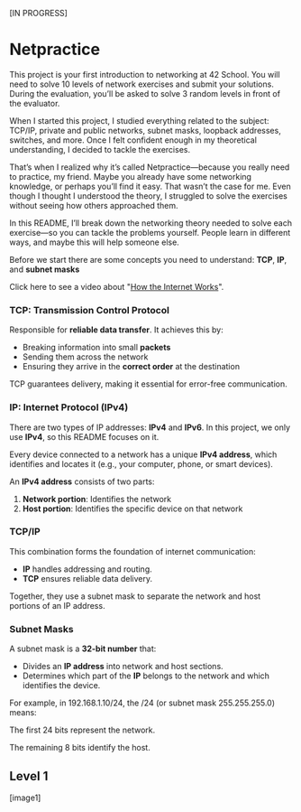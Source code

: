 [IN PROGRESS]

# Netpractice

This project is your first introduction to networking at 42 School.
You will need to solve 10 levels of network exercises and submit your solutions. During the evaluation, you’ll be asked to solve 3 random levels in front of the evaluator.

When I started this project, I studied everything related to the subject: TCP/IP, private and public networks, subnet masks, loopback addresses, switches, and more. Once I felt confident enough in my theoretical understanding, I decided to tackle the exercises.

That’s when I realized why it’s called Netpractice—because you really need to practice, my friend. Maybe you already have some networking knowledge, or perhaps you’ll find it easy. That wasn’t the case for me. Even though I thought I understood the theory, I struggled to solve the exercises without seeing how others approached them.

In this README, I’ll break down the networking theory needed to solve each exercise—so you can tackle the problems yourself. People learn in different ways, and maybe this will help someone else.

<!-- <details> <summary> So let's start! </summary>
HEYY
</details> -->


Before we start there are some concepts you need to understand: **TCP**,  **IP**, and **subnet masks**

Click here to see a video about "[How the Internet Works](https://www.youtube.com/watch?v=sMHzfigUxz4)".

### TCP: Transmission Control Protocol
Responsible for **reliable data transfer**. It achieves this by:

- Breaking information into small **packets**
- Sending them across the network
- Ensuring they arrive in the **correct order** at the destination

TCP guarantees delivery, making it essential for error-free communication.

### IP: Internet Protocol (IPv4)
There are two types of IP addresses: **IPv4** and **IPv6**. In this project, we only use **IPv4**, so this README focuses on it.

Every device connected to a network has a unique **IPv4 address**, which identifies and locates it (e.g., your computer, phone, or smart devices).

An **IPv4 address** consists of two parts:

1) **Network portion**: Identifies the network
2) **Host portion**: Identifies the specific device on that network

### TCP/IP
This combination forms the foundation of internet communication:

- **IP** handles addressing and routing.
- **TCP** ensures reliable data delivery.

Together, they use a subnet mask to separate the network and host portions of an IP address.

### Subnet Masks
A subnet mask is a **32-bit number** that:

- Divides an **IP address** into network and host sections.
- Determines which part of the **IP** belongs to the network and which identifies the device.

For example, in 192.168.1.10/24, the /24 (or subnet mask 255.255.255.0) means:

The first 24 bits represent the network.

The remaining 8 bits identify the host.


## Level 1
[image1]
